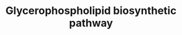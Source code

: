 ---
annotations:
- id: PW:0000354
  parent: classic metabolic pathway
  type: Pathway Ontology
  value: glycerophospholipid metabolic pathway
- id: PW:0001307
  parent: classic metabolic pathway
  type: Pathway Ontology
  value: phosphatidylcholine metabolic pathway
- id: PW:0002418
  parent: classic metabolic pathway
  type: Pathway Ontology
  value: phosphoinositide metabolic pathway
authors:
- Amanzo
- MaintBot
- Mkutmon
- Egonw
- DeSl
- Elisa
- L Dupuis
- Eweitz
- Conroy lipids
citedin:
- link: PMC9015122
- link: PMC8155553
description: 'Glycerophospholipids or phosphoglycerides, in which the hydrophobic
  regions are composed of two fatty acids joined to glycerol; and sphingolipids, in
  which a single fatty acid is joined to a fatty amine, sphingosine, are glycerol-based
  phospholipids and the main component of biological membranes. The hydrophilic moieties
  in these amphipathic compounds may be as a simple as a single -OH at one end of
  the sterol ring system, or they may be more complex. Glycerophospholipds, as well
  as sphingolipids, contained polar or charged alcohols at their polar ends; some
  also contain phosphate groups.  In glycerophospholipids, two fatty acids are ester-linked
  to glycerol at C-1 and C-2, and a highly polar or charged (and therefore hydrophilic)
  head group is attached to C-3 through a phosphodiester bond. All glycerophospholipds
  are derivatives of phosphatidic acid and are named for their polar head groups (e.g.,
  phosphatidylethanolamine and phosphatidylcholine). All have a negative charge on
  the phosphate group at pH 7.0. The head-goup alcohol may also contribute one or
  more charges at pH near 7.0. The fatty acids in glycerophospholipds can be any of
  a wide variety. They are different in different species, in different tissues of
  the same species, and in different types of glycerophospholipids in the same cell
  or tissue. In general, glycerophospholipids contain a saturated fatty acid at C-1
  and an unsaturated fatty acid at C-2, and, in general terms, the fatty acyl groups
  are generally 16 or 18 carbons long.  Eukaryotic membranes contain significant amounts
  of two other types of glycerophospholipids: Plasmalogens and Alkylacylglycerophospholipids.
  Plasmalogens contain a hydrocarbon chain linked to glycerol C-1 via vinyl ether
  linkage whereas alkylacylglycerophospholipids the alkyl substituent at glycerol
  C-1 is attached via an ether linkage. About 20% of mammalian glycerophospholipids
  are plasmalogens, this percentage varies both from species to species and from tissue
  to tissue within a given organism. While plasmalogens comprise only about 0.8% of
  the phospholipids in human liver, they account for around 23% of those in human
  nervous tissue. The alkylacylglycerophospholipids are less abundant than the plasmalogens,
  e.g., about 59% of ethanolamine glycerophospholipids of human heart are plasmalogens,
  whereas only 3.6% are alkylacylglycerophospholipids. However, in bovine erythrocytes,
  75% of the ethanolamine glycerophospholipids are of alkylacyl type.'
last-edited: 2021-11-22
ndex: 2adff52d-8b65-11eb-9e72-0ac135e8bacf
organisms:
- Homo sapiens
redirect_from:
- /index.php/Pathway:WP2533
- /instance/WP2533
revision: null
schema-jsonld:
- '@context': https://schema.org/
  '@id': https://wikipathways.github.io/pathways/WP2533.html
  '@type': Dataset
  creator:
    '@type': Organization
    name: WikiPathways
  description: 'Glycerophospholipids or phosphoglycerides, in which the hydrophobic
    regions are composed of two fatty acids joined to glycerol; and sphingolipids,
    in which a single fatty acid is joined to a fatty amine, sphingosine, are glycerol-based
    phospholipids and the main component of biological membranes. The hydrophilic
    moieties in these amphipathic compounds may be as a simple as a single -OH at
    one end of the sterol ring system, or they may be more complex. Glycerophospholipds,
    as well as sphingolipids, contained polar or charged alcohols at their polar ends;
    some also contain phosphate groups.  In glycerophospholipids, two fatty acids
    are ester-linked to glycerol at C-1 and C-2, and a highly polar or charged (and
    therefore hydrophilic) head group is attached to C-3 through a phosphodiester
    bond. All glycerophospholipds are derivatives of phosphatidic acid and are named
    for their polar head groups (e.g., phosphatidylethanolamine and phosphatidylcholine).
    All have a negative charge on the phosphate group at pH 7.0. The head-goup alcohol
    may also contribute one or more charges at pH near 7.0. The fatty acids in glycerophospholipds
    can be any of a wide variety. They are different in different species, in different
    tissues of the same species, and in different types of glycerophospholipids in
    the same cell or tissue. In general, glycerophospholipids contain a saturated
    fatty acid at C-1 and an unsaturated fatty acid at C-2, and, in general terms,
    the fatty acyl groups are generally 16 or 18 carbons long.  Eukaryotic membranes
    contain significant amounts of two other types of glycerophospholipids: Plasmalogens
    and Alkylacylglycerophospholipids. Plasmalogens contain a hydrocarbon chain linked
    to glycerol C-1 via vinyl ether linkage whereas alkylacylglycerophospholipids
    the alkyl substituent at glycerol C-1 is attached via an ether linkage. About
    20% of mammalian glycerophospholipids are plasmalogens, this percentage varies
    both from species to species and from tissue to tissue within a given organism.
    While plasmalogens comprise only about 0.8% of the phospholipids in human liver,
    they account for around 23% of those in human nervous tissue. The alkylacylglycerophospholipids
    are less abundant than the plasmalogens, e.g., about 59% of ethanolamine glycerophospholipids
    of human heart are plasmalogens, whereas only 3.6% are alkylacylglycerophospholipids.
    However, in bovine erythrocytes, 75% of the ethanolamine glycerophospholipids
    are of alkylacyl type.'
  keywords:
  - ''
  - (1,2-diacylglycerol; 1,2-DAG)
  - (ADP)
  - (ATP)
  - (Acyl-CoA)
  - (Acyl-DHAP)
  - (AdoHcy)
  - (AdoMet)
  - (Alkyl-DHAP synthase)
  - (CDP-DAG, CMP-PA)
  - (CDP-ethanolamine)
  - (CMP)
  - (CTP)
  - (Choline-P)
  - (Cholinephosphotransferase 1)
  - (CoA-SH)
  - (Coenzyme I)
  - (Coenzyme II)
  - (DPG, CL)
  - (Diacylglycerol cholinephosphotransferase)
  - (Ethanolaminephosphotransferase)
  - (Lyso PAF)
  - (Lysophosphatidic acid; LPA)
  - (Octanoyl DHAP)
  - (PC, Lecithin)
  - (PE)
  - (PG)
  - (PGP)
  - (PI)
  - (PIP)
  - (PS)
  - (Phosphatidate phosphatase)
  - (Phosphatidic acid; PA)
  - (Plasmanic acid)
  - (Plasmanylcholine)
  - (Plasmanylethanolamine desaturase)
  - (Platelet Activating Factor, PAF)
  - (Triacylglycerol; TAG)
  - (glycerol-3-P)
  - 1,2-diacyl-sn-glycero-3-cytidine-5'-diphosphate
  - 1,2-diacyl-sn-glycero-3-phosphate
  - 1,2-diacyl-sn-glycero-3-phospho-(1'-myo-inositol)
  - 1,2-diacyl-sn-glycero-3-phospho-(1'-sn-glycero-phosphate)
  - 1,2-diacyl-sn-glycero-3-phospho-(1'-sn-glycerol)
  - 1,2-diacyl-sn-glycero-3-phosphocholine
  - 1,2-diacyl-sn-glycero-3-phosphoethanolamine
  - 1,2-diacyl-sn-glycero-3-phosphoserine
  - 1,2-diacyl-sn-glycerol
  - 1-Acyl dihydroxyacetone phosphate
  - 1-Alkenyl-2-acyl-
  - 1-Alkyl-2-acetyl-sn-glycerol
  - 1-Alkyl-2-acetyl-sn-glycerol 3-phosphate
  - 1-Alkyl-sn-glycerol
  - 1-Alkyl-sn-glycerol 3-phosphate
  - 1-Alkyldihydroxyacetone phosphate
  - 1-Alkylglycerophosphocholine O-acetyltransferase
  - 1-acyl-sn-glycero-3-phosphate
  - 1-alkenyl-2-acylglycero-
  - 1-alkyl-2-acetyl-sn-glycero-3-phosphocholine
  - 1-alkyl-2-acyl-sn-glycero-
  - 1-alkyl-2-acyl-sn-glycero-3-phosphate phosphatase
  - 1-alkyl-2-acyl-sn-glycero-3-phosphocholine
  - 1-alkyl-2-acyl-sn-glycerol
  - 1-alkyl-2-acyl-sn-glycerol 3-phosphate
  - 1-alkyl-sn-glycero-3-phosphocholine
  - 1-phosphatidylinositol 4-kinase
  - 1-phosphatidylinositol 4-phosphate 5-kinase
  - 1D-myo-Inositol-1-P
  - 2-acylglycerol-3-phosphate O-acyltransferase
  - 2H2O
  - 3 (S-adenosyl-methionine)
  - 3 (S-adenosylhomocysteine)
  - 3-phosphoethanolamine
  - ADP
  - ATP
  - Acetyl-CoA
  - Acyl coenzyme A
  - Acyl group
  - Acyl-CoA
  - 'Acyl-CoA:'
  - Acylglycerone-phosphate reductase
  - Adenosine diphosphate
  - Adenosine triphosphate
  - Alkylacetylglycerophosphatase
  - Alkyldihydroxyacetonephosphate synthase
  - Alkylglycerol kinase
  - Alkylglycerophosphate 2-O-acetyltransferase
  - CDP-DAG
  - CDP-choline
  - CDP-choline:1-alkyl-2-acyl-sn-glycerophosphocholine transferase
  - CDP-diacylglycerol-glycerol-3-phosphate 3-phosphatidyltransferase
  - CDP-diacylglyreol-inositol 3-phosphatidyltransferase
  - CDP-ethanolamine
  - 'CDP-ethanolamine:'
  - CMP
  - CTP
  - Cardiolipin
  - Cardiolipin synthase
  - Choline
  - Choline kinase
  - Choline-phosphate cytidylyltransferase
  - CoA-SH
  - Coenzyme A
  - Cytidine diphosphate ethanolamine
  - Cytidine monophosphate
  - Cytidine triphosphate
  - Cytochrome b
  - D-Glucose-6-P
  - Diacylglycerol O-acyltransferase
  - Diacylglycerol cholinephosphotransferase
  - Dihydroxyacetone phosphate
  - Dihydroxyacetone phosphate acyltransferase
  - EC 1.1.1.101
  - EC 1.1.1.8
  - EC 1.14.99.19
  - EC 2.1.1.-
  - EC 2.1.1.17
  - EC 2.3.1.-
  - EC 2.3.1.105
  - EC 2.3.1.15
  - EC 2.3.1.15, mitochondrial
  - EC 2.3.1.20
  - EC 2.3.1.42
  - EC 2.3.1.52
  - EC 2.3.1.67
  - EC 2.5.1.26
  - EC 2.6.-.-
  - EC 2.7.1.153
  - EC 2.7.1.30
  - EC 2.7.1.32
  - EC 2.7.1.67
  - EC 2.7.1.68
  - EC 2.7.1.82
  - EC 2.7.1.93
  - EC 2.7.7.14
  - EC 2.7.7.15
  - EC 2.7.7.41
  - EC 2.7.8.-
  - EC 2.7.8.1
  - EC 2.7.8.11
  - EC 2.7.8.2
  - EC 2.7.8.29
  - EC 2.7.8.5
  - EC 3.1.1.4
  - EC 3.1.3.27
  - EC 3.1.3.4
  - EC 3.1.3.59
  - EC 3.1.4.3
  - Ethanolamine
  - Ethanolamine kinase
  - Ethanolamine phosphate
  - Ethanolamine-
  - Ethanolamine-phosphate cytidylyltransferase
  - Ethanolaminephosphotransferase
  - Fatty acid Metabolism
  - Fatty acyl-CoA
  - GPAT1
  - GPAT2
  - GPAT3
  - GPAT4
  - Glycerol
  - Glycerol kinase
  - Glycerol-3-P
  - Glycerol-3-phosphate 1-O-acyltransferase
  - Glycerol-3-phosphate dehydrogenase (NAD+)
  - Glycolysis
  - H2O
  - IPMK
  - Inositol
  - L-serine-phosphatidylethanolamine phosphatidyltransferase
  - N-Methyltransferase
  - NAD+
  - NADH + H+
  - NADP
  - NADPH + H+
  - Nitrogen group transferasa
  - O2 + NADH + H+
  - PK3CA
  - PK3CB
  - PK3CD
  - PK3CG
  - PPi
  - Phosphatidate cytidylyltransferase
  - Phosphatidate phosphatase
  - Phosphatidylethanolamine N-methyltransferase
  - Phosphatidylglycerophosphatase
  - Phosphatidylinositol-4,5-bisphosphate
  - Phosphatidylinositol-4,5-bisphosphate 3-kinase
  - Phosphatidylinositol-4-phosphate
  - Phosphatidylinositol3,4,5-triphosphate
  - Phosphocholine
  - Phospholipase A2
  - Phospholipase C
  - Phosphorylethanolamine
  - Pi
  - Pyrimidine Metabolism
  - S-Adenosylhomocysteine
  - S-Adenosylmethionine
  - Serine
  - Shark liver oil
  - '[PIP2(4'',5'')]'
  - '[PIP3(3'',4'',5'')]'
  - glycerophosphocholine
  - phosphoethanolamine
  - phosphotransferase
  - sn-glycerol-3-phosphate
  - triacyl-sn-glycerol
  license: CC0
  name: Glycerophospholipid biosynthetic pathway
seo: CreativeWork
title: Glycerophospholipid biosynthetic pathway
wpid: WP2533
---